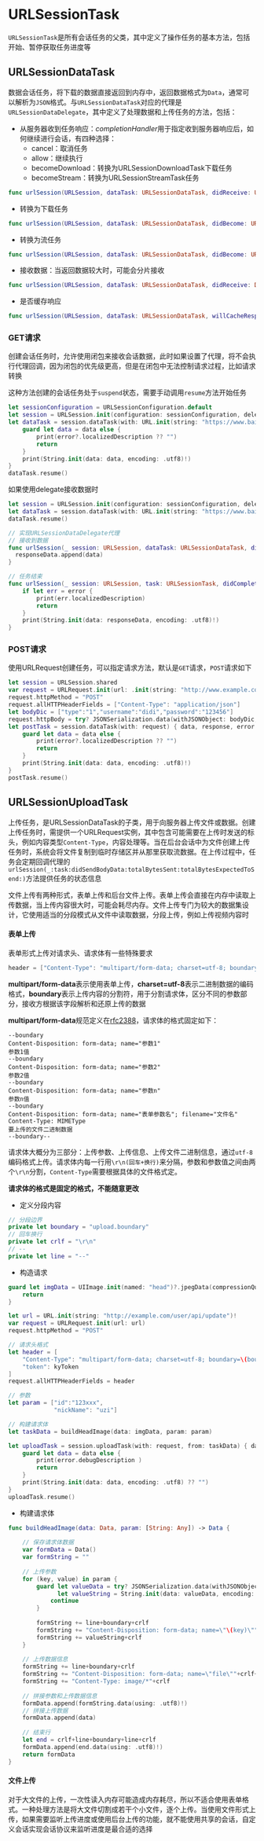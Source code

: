 # URLSessionTask

`URLSessionTask`是所有会话任务的父类，其中定义了操作任务的基本方法，包括开始、暂停获取任务进度等

## URLSessionDataTask

数据会话任务，将下载的数据直接返回到内存中，返回数据格式为`Data`，通常可以解析为`JSON`格式。与`URLSessionDataTask`对应的代理是`URLSessionDataDelegate`，其中定义了处理数据和上传任务的方法，包括：

- 从服务器收到任务响应：*completionHandler*用于指定收到服务器响应后，如何继续进行会话，有四种选择：
  - cancel：取消任务
  - allow：继续执行
  - becomeDownload：转换为URLSessionDownloadTask下载任务
  - becomeStream：转换为URLSessionStreamTask任务

```swift
func urlSession(URLSession, dataTask: URLSessionDataTask, didReceive: URLResponse, completionHandler: (URLSession.ResponseDisposition) -> Void)
```

- 转换为下载任务

```swift
func urlSession(URLSession, dataTask: URLSessionDataTask, didBecome: URLSessionDownloadTask)
```

- 转换为流任务

```swift
func urlSession(URLSession, dataTask: URLSessionDataTask, didBecome: URLSessionStreamTask)
```

- 接收数据：当返回数据较大时，可能会分片接收

```swift
func urlSession(URLSession, dataTask: URLSessionDataTask, didReceive: Data)
```

- 是否缓存响应

```swift
func urlSession(URLSession, dataTask: URLSessionDataTask, willCacheResponse: CachedURLResponse, completionHandler: (CachedURLResponse?) -> Void)
```

### GET请求

创建会话任务时，允许使用闭包来接收会话数据，此时如果设置了代理，将不会执行代理回调，因为闭包的优先级更高，但是在闭包中无法控制请求过程，比如请求转换

这种方法创建的会话任务处于`suspend`状态，需要手动调用`resume`方法开始任务

```swift
let sessionConfiguration = URLSessionConfiguration.default
let session = URLSession.init(configuration: sessionConfiguration, delegate: self, delegateQueue: .current)
let dataTask = session.dataTask(with: URL.init(string: "https://www.baidu.com")!) { data, response, error in
    guard let data = data else {
        print(error?.localizedDescription ?? "")
        return
    }
    print(String.init(data: data, encoding: .utf8)!)
}
dataTask.resume()
```

如果使用delegate接收数据时

```swift
let session = URLSession.init(configuration: sessionConfiguration, delegate: self, delegateQueue: .current)
let dataTask = session.dataTask(with: URL.init(string: "https://www.baidu.com")!)
dataTask.resume()

// 实现URLSessionDataDelegate代理
// 接收到数据
func urlSession(_ session: URLSession, dataTask: URLSessionDataTask, didReceive data: Data) {
  responseData.append(data)
}

// 任务结束
func urlSession(_ session: URLSession, task: URLSessionTask, didCompleteWithError error: Error?) {
    if let err = error {
        print(err.localizedDescription)
        return
    }
    print(String.init(data: responseData, encoding: .utf8)!)
}
```

### POST请求

使用URLRequest创建任务，可以指定请求方法，默认是`GET`请求，`POST`请求如下

```swift
let session = URLSession.shared
var request = URLRequest.init(url: .init(string: "http://www.example.com")!)
request.httpMethod = "POST"
request.allHTTPHeaderFields = ["Content-Type": "application/json"]
let bodyDic = ["type":"1","username":"didi","password":"123456"]
request.httpBody = try? JSONSerialization.data(withJSONObject: bodyDic, options: .fragmentsAllowed)
let postTask = session.dataTask(with: request) { data, response, error in
    guard let data = data else {
        print(error?.localizedDescription ?? "")
        return
    }
    print(String.init(data: data, encoding: .utf8)!)
}
postTask.resume()
```

## URLSessionUploadTask

上传任务，是URLSessionDataTask的子类，用于向服务器上传文件或数据。创建上传任务时，需提供一个URLRequest实例，其中包含可能需要在上传时发送的标头，例如内容类型`Content-Type`，内容处理等。当在后台会话中为文件创建上传任务时，系统会将文件复制到临时存储区并从那里获取流数据。在上传过程中，任务会定期回调代理的`urlSession(_:task:didSendBodyData:totalBytesSent:totalBytesExpectedToSend:)`方法提供任务的状态信息

文件上传有两种形式，表单上传和后台文件上传。表单上传会直接在内存中读取上传数据，当上传内容很大时，可能会耗尽内存。文件上传专门为较大的数据集设计，它使用适当的分段模式从文件中读取数据，分段上传，例如上传视频内容时

#### 表单上传

表单形式上传对请求头、请求体有一些特殊要求

```swift
header = ["Content-Type": "multipart/form-data; charset=utf-8; boundary=customboundary"] 
```

**multipart/form-data**表示使用表单上传，**charset=utf-8**表示二进制数据的编码格式，**boundary**表示上传内容的分割符，用于分割请求体，区分不同的参数部分，接收方根据该字段解析和还原上传的数据

**multipart/form-data**规范定义在[rfc2388](https://www.ietf.org/rfc/rfc2388.txt)，请求体的格式固定如下：

```text
--boundary
Content-Disposition: form-data; name="参数1"
参数1值
--boundary
Content-Disposition: form-data; name="参数2"
参数2值
--boundary
Content-Disposition: form-data; name="参数n"
参数n值
--boundary
Content-Disposition: form-data; name="表单参数名"; filename="文件名"
Content-Type: MIMEType
要上传的文件二进制数据
--boundary--
```

请求体大概分为三部分：上传参数、上传信息、上传文件二进制信息，通过`utf-8`编码格式上传。请求体内每一行用`\r\n(回车+换行)`来分隔，参数和参数值之间由两个`\r\n`分割，`Content-Type`需要根据具体的文件格式定。

**请求体的格式是固定的格式，不能随意更改**

- 定义分段内容

```swift
// 分段边界
private let boundary = "upload.boundary"
// 回车换行
private let crlf = "\r\n"
// --
private let line = "--"
```

- 构造请求

```swift
guard let imgData = UIImage.init(named: "head")?.jpegData(compressionQuality: 1) else {
    return
}

let url = URL.init(string: "http://example.com/user/api/update")!
var request = URLRequest.init(url: url)
request.httpMethod = "POST"

// 请求头格式
let header = [
    "Content-Type": "multipart/form-data; charset=utf-8; boundary=\(boundary)",
    "token": kyToken
]
request.allHTTPHeaderFields = header

// 参数
let param = ["id":"123xxx",
             "nickName": "uzi"]

// 构建请求体
let taskData = buildHeadImage(data: imgData, param: param)

let uploadTask = session.uploadTask(with: request, from: taskData) { data, response, error in
    guard let data = data else {
        print(error.debugDescription )
        return
    }
    print(String.init(data: data, encoding: .utf8) ?? "")
}
uploadTask.resume()
```

- 构建请求体

``` swift
func buildHeadImage(data: Data, param: [String: Any]) -> Data {
    
    // 保存请求体数据
    var formData = Data()
    var formString = ""
    
    // 上传参数
    for (key, value) in param {
        guard let valueData = try? JSONSerialization.data(withJSONObject: value, options: .fragmentsAllowed),
              let valueString = String.init(data: valueData, encoding: .utf8) else {
            continue
        }
        
        formString += line+boundary+crlf
        formString += "Content-Disposition: form-data; name=\"\(key)\""+crlf+crlf
        formString += valueString+crlf
    }
    
    // 上传数据信息
    formString += line+boundary+crlf
    formString += "Content-Disposition: form-data; name=\"file\""+crlf+crlf
    formString += "Content-Type: image/*"+crlf
    
    // 拼接参数和上传数据信息
    formData.append(formString.data(using: .utf8)!)
    // 拼接上传数据
    formData.append(data)
    
    // 结束行
    let end = crlf+line+boundary+line+crlf
    formData.append(end.data(using: .utf8)!)
    return formData
}
```

#### 文件上传

对于大文件的上传，一次性读入内存可能造成内存耗尽，所以不适合使用表单格式。一种处理方法是将大文件切割成若干个小文件，逐个上传。当使用文件形式上传，如果需要监听上传进度或使用后台上传的功能，就不能使用共享的会话，自定义会话实现会话协议来监听进度是最合适的选择

